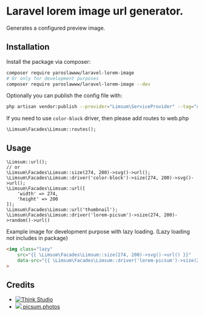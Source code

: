 # Laravel lorem image url generator.

Generates a configured preview image.

## Installation

Install the package via composer:

```bash
composer require yaroslawww/laravel-lorem-image
# Or only for development purposes
composer require yaroslawww/laravel-lorem-image --dev
```

Optionally you can publish the config file with:

```bash
php artisan vendor:publish --provider="Limsum\ServiceProvider" --tag="config"
```

If you need to use `color-block` driver, then please add routes to web.php
```injectablephp
\Limsum\Facades\Limsum::routes();
```

## Usage

```injectablephp
\Limsum::url();
// or
\Limsum\Facades\Limsum::size(274, 200)->svg()->url();
\Limsum\Facades\Limsum::driver('color-block')->size(274, 200)->svg()->url();
\Limsum\Facades\Limsum::url([
    'width' => 274,
    'height' => 200
]);
\Limsum\Facades\Limsum::url('thumbnail');
\Limsum\Facades\Limsum::driver('lorem-picsum')->size(274, 200)->random()->url()
```

Example image for development purpose with lazy loading. (Lazy loading not includes in package)

```html
<img class="lazy"
    src="{{ \Limsum\Facades\Limsum::size(274, 200)->svg()->url() }}"
    data-src="{{ \Limsum\Facades\Limsum::driver('lorem-picsum')->size(274, 200)->random()->url() }}"
>
```

## Credits

- [![Think Studio](https://yaroslawww.github.io/images/sponsors/packages/logo-think-studio.png)](https://think.studio/)
- [![](https://www.google.com/s2/favicons?domain=picsum.photos) picsum.photos](https://picsum.photos/)
  

